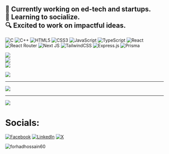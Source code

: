 🔭 Currently working on ed-tech and startups.<br>🌿 Learning to socialize.<br>🔍 Excited to work on impactful ideas.
---
![C](https://img.shields.io/badge/c-%2300599C.svg?style=for-the-badge&logo=c&logoColor=white) ![C++](https://img.shields.io/badge/c++-%2300599C.svg?style=for-the-badge&logo=c%2B%2B&logoColor=white) ![HTML5](https://img.shields.io/badge/html5-%23E34F26.svg?style=for-the-badge&logo=html5&logoColor=white) ![CSS3](https://img.shields.io/badge/css3-%231572B6.svg?style=for-the-badge&logo=css3&logoColor=white) ![JavaScript](https://img.shields.io/badge/javascript-%23323330.svg?style=for-the-badge&logo=javascript&logoColor=%23F7DF1E) ![TypeScript](https://img.shields.io/badge/typescript-%23007ACC.svg?style=for-the-badge&logo=typescript&logoColor=white) ![React](https://img.shields.io/badge/react-%2320232a.svg?style=for-the-badge&logo=react&logoColor=%2361DAFB) ![React Router](https://img.shields.io/badge/React_Router-CA4245?style=for-the-badge&logo=react-router&logoColor=white) ![Next JS](https://img.shields.io/badge/Next-black?style=for-the-badge&logo=next.js&logoColor=white) ![TailwindCSS](https://img.shields.io/badge/tailwindcss-%2338B2AC.svg?style=for-the-badge&logo=tailwind-css&logoColor=white) ![Express.js](https://img.shields.io/badge/express.js-%23404d59.svg?style=for-the-badge&logo=express&logoColor=%2361DAFB) ![Prisma](https://img.shields.io/badge/Prisma-3982CE?style=for-the-badge&logo=Prisma&logoColor=white)

![](https://github-readme-stats.vercel.app/api?username=mahrufforhad&theme=dark&hide_border=true&include_all_commits=true&count_private=true)<br/>
![](https://github-readme-streak-stats.herokuapp.com/?user=mahrufforhad&theme=dark&hide_border=true)<br/>
![](https://github-readme-stats.vercel.app/api/top-langs/?username=mahrufforhad&theme=dark&hide_border=true&include_all_commits=true&count_private=true&layout=compact)

![](https://github-contributor-stats.vercel.app/api?username=mahrufforhad&limit=5&theme=github_dark_dimmed&combine_all_yearly_contributions=true)

---

![](https://quotes-github-readme.vercel.app/api?type=vetical&theme=dark)

---

[![](https://visitcount.itsvg.in/api?id=mahrufforhad&icon=5&color=12)](https://visitcount.itsvg.in)

# Socials:
[![Facebook](https://img.shields.io/badge/Facebook-%231877F2.svg?logo=Facebook&logoColor=white)](https://facebook.com/forhadhossain.me) [![LinkedIn](https://img.shields.io/badge/LinkedIn-%230077B5.svg?logo=linkedin&logoColor=white)](https://linkedin.com/in/mahrufforhad) [![X](https://img.shields.io/badge/X-black.svg?logo=X&logoColor=white)](https://x.com/mahrufforhad) 

<p align="left"><img src="https://komarev.com/ghpvc/?username=forhadhossain60&label=Profile%20views&color=0bd074&style=flat" alt="forhadhossain60"/></p>
